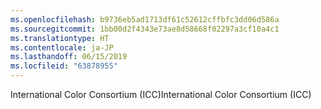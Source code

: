 ```yaml
---
ms.openlocfilehash: b9736eb5ad1713df61c52612cffbfc3dd06d586a
ms.sourcegitcommit: 1bb00d2f4343e73ae8d58668f02297a3cf10a4c1
ms.translationtype: HT
ms.contentlocale: ja-JP
ms.lasthandoff: 06/15/2019
ms.locfileid: "63878955"
---
```

<span data-ttu-id="5f472-101">International Color Consortium (ICC)</span><span class="sxs-lookup"><span data-stu-id="5f472-101">International Color Consortium (ICC)</span></span>